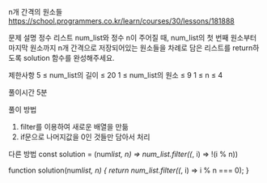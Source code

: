 n개 간격의 원소들
https://school.programmers.co.kr/learn/courses/30/lessons/181888

문제 설명
정수 리스트 num_list와 정수 n이 주어질 때, num_list의 첫 번째 원소부터 마지막 원소까지 n개 간격으로 저장되어있는 원소들을 차례로 담은 리스트를 return하도록 solution 함수를 완성해주세요.

제한사항
5 ≤ num_list의 길이 ≤ 20
1 ≤ num_list의 원소 ≤ 9
1 ≤ n ≤ 4

풀이시간
5분

풀이 방법

1. filter를 이용하여 새로운 배열을 만듦
2. if문으로 나머지값을 0인 것들만 담아서 처리

다른 방법
const solution = (num*list, n) => num_list.filter((*, i) => !(i % n))

function solution(num*list, n) {
return num_list.filter((*, i) => i % n === 0);
}
